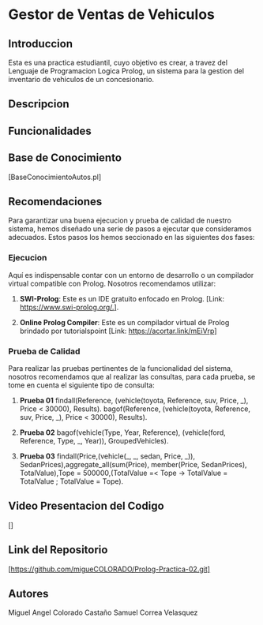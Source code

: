 # Gestor de Ventas de Vehiculos
## Introduccion
Esta es una practica estudiantil, cuyo objetivo es crear, a travez del Lenguaje de Programacion Logica Prolog, un sistema para la gestion del inventario de vehiculos de un concesionario.  

## Descripcion


## Funcionalidades


## Base de Conocimiento
[BaseConocimientoAutos.pl]

## Recomendaciones
Para garantizar una buena ejecucion y prueba de calidad de nuestro sistema, hemos diseñado una serie de pasos a ejecutar que consideramos adecuados. Estos pasos los hemos seccionado en las siguientes dos fases:

### Ejecucion
Aquí es indispensable contar con un entorno de desarrollo o un compilador virtual compatible con Prolog. Nosotros recomendamos utilizar:

1. **SWI-Prolog**: Este es un IDE gratuito enfocado en Prolog. [Link: https://www.swi-prolog.org/.].

2. **Online Prolog Compiler**: Este es un compilador virtual de Prolog brindado por tutorialspoint [Link: https://acortar.link/mEiVrp]

### Prueba de Calidad
Para realizar las pruebas pertinentes de la funcionalidad del sistema, nosotros recomendamos que al realizar las consultas, para cada prueba, se tome en cuenta el siguiente tipo de consulta:

1. **Prueba 01**
    findall(Reference, (vehicle(toyota, Reference, suv, Price, _), Price < 30000), Results).
    bagof(Reference, (vehicle(toyota, Reference, suv, Price, _), Price < 30000), Results).

2. **Prueba 02**
    bagof(vehicle(Type, Year, Reference), (vehicle(ford, Reference, Type, _, Year)), GroupedVehicles).

3. **Prueba 03**
    findall(Price,(vehicle(_, _, sedan, Price, _)), SedanPrices),aggregate_all(sum(Price), member(Price, SedanPrices), TotalValue),Tope = 500000,(TotalValue =< Tope -> TotalValue = TotalValue ; TotalValue = Tope).

## Video Presentacion del Codigo
[]

## Link del Repositorio
[https://github.com/migueCOLORADO/Prolog-Practica-02.git]


## Autores
Miguel Angel Colorado Castaño
Samuel Correa Velasquez
